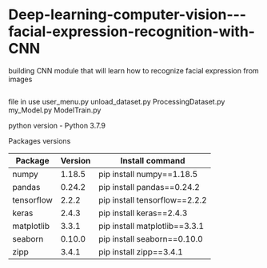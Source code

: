 # Deep-learning-computer-vision---facial-expression-recognition-with-CNN
building CNN module that will learn how to recognize facial expression from images


```python

```

file in use
user_menu.py
unload_dataset.py
ProcessingDataset.py
my_Model.py
ModelTrain.py

python version - Python 3.7.9



Packages versions

Package | Version | Install command 
------------ | ------------- | ------------- 
numpy | 1.18.5 | pip install numpy==1.18.5
pandas | 0.24.2 | pip install pandas==0.24.2
tensorflow | 2.2.2 | pip install tensorflow==2.2.2
keras | 2.4.3 | pip install keras==2.4.3
matplotlib | 3.3.1 | pip install matplotlib==3.3.1
seaborn | 0.10.0 | pip install seaborn==0.10.0 
zipp | 3.4.1 | pip install zipp==3.4.1
